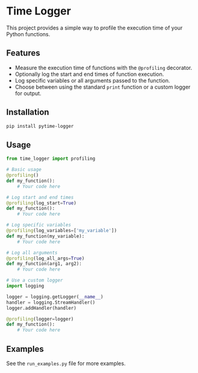# Time Logger

This project provides a simple way to profile the execution time of your Python functions.

## Features

- Measure the execution time of functions with the `@profiling` decorator.
- Optionally log the start and end times of function execution.
- Log specific variables or all arguments passed to the function.
- Choose between using the standard `print` function or a custom logger for output.

## Installation

```bash
pip install pytime-logger
```

## Usage

```python
from time_logger import profiling

# Basic usage
@profiling()
def my_function():
    # Your code here

# Log start and end times
@profiling(log_start=True)
def my_function():
    # Your code here

# Log specific variables
@profiling(log_variables=['my_variable'])
def my_function(my_variable):
    # Your code here

# Log all arguments
@profiling(log_all_args=True)
def my_function(arg1, arg2):
    # Your code here

# Use a custom logger
import logging

logger = logging.getLogger(__name__)
handler = logging.StreamHandler()
logger.addHandler(handler)

@profiling(logger=logger)
def my_function():
    # Your code here
```

## Examples

See the `run_examples.py` file for more examples.
